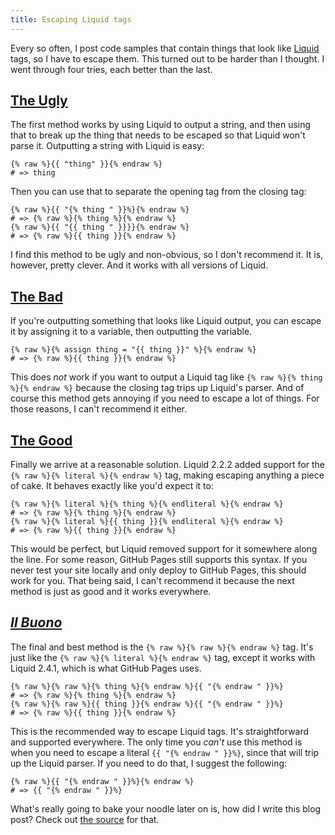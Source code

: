 ```yaml
---
title: Escaping Liquid tags
---
```


Every so often, I post code samples that contain things that look like
[Liquid][1] tags, so I have to escape them. This turned out to be harder than I
thought. I went through four tries, each better than the last.

## [The Ugly][2]

The first method works by using Liquid to output a string, and then using that
to break up the thing that needs to be escaped so that Liquid won't parse it.
Outputting a string with Liquid is easy:

    {% raw %}{{ "thing" }}{% endraw %}
    # => thing

Then you can use that to separate the opening tag from the closing tag:

    {% raw %}{{ "{% thing " }}%}{% endraw %}
    # => {% raw %}{% thing %}{% endraw %}
    {% raw %}{{ "{{ thing " }}}}{% endraw %}
    # => {% raw %}{{ thing }}{% endraw %}

I find this method to be ugly and non-obvious, so I don't recommend it. It is,
however, pretty clever. And it works with all versions of Liquid.

## [The Bad][3]

If you're outputting something that looks like Liquid output, you can escape it
by assigning it to a variable, then outputting the variable.

    {% raw %}{% assign thing = "{{ thing }}" %}{% endraw %}
    # => {% raw %}{{ thing }}{% endraw %}

This does *not* work if you want to output a Liquid tag like
`{% raw %}{% thing %}{% endraw %}` because the closing tag trips up Liquid's
parser. And of course this method gets annoying if you need to escape a lot of
things. For those reasons, I can't recommend it either.

## [The Good][4]

Finally we arrive at a reasonable solution. Liquid 2.2.2 added support for the
`{% raw %}{% literal %}{% endraw %}` tag, making escaping anything a piece of
cake. It behaves exactly like you'd expect it to:

    {% raw %}{% literal %}{% thing %}{% endliteral %}{% endraw %}
    # => {% raw %}{% thing %}{% endraw %}
    {% raw %}{% literal %}{{ thing }}{% endliteral %}{% endraw %}
    # => {% raw %}{{ thing }}{% endraw %}

This would be perfect, but Liquid removed support for it somewhere along the
line. For some reason, GitHub Pages still supports this syntax. If you never
test your site locally and only deploy to GitHub Pages, this should work for
you. That being said, I can't recommend it because the next method is just as
good and it works everywhere.

## *[Il Buono][5]*

The final and best method is the `{% raw %}{% raw %}{% endraw %}` tag. It's
just like the `{% raw %}{% literal %}{% endraw %}` tag, except it works with
Liquid 2.4.1, which is what GitHub Pages uses.

    {% raw %}{% raw %}{% thing %}{% endraw %}{{ "{% endraw " }}%}
    # => {% raw %}{% thing %}{% endraw %}
    {% raw %}{% raw %}{{ thing }}{% endraw %}{{ "{% endraw " }}%}
    # => {% raw %}{{ thing }}{% endraw %}

This is the recommended way to escape Liquid tags. It's straightforward and
supported everywhere. The only time you *can't* use this method is when you
need to escape a literal `{{ "{% endraw " }}%}`, since that will trip up the
Liquid parser. If you need to do that, I suggest the following:

    {% raw %}{{ "{% endraw " }}%}{% endraw %}
    # => {{ "{% endraw " }}%}

What's really going to bake your noodle later on is, how did I write this blog
post? Check out [the source][6] for that.

[1]: http://liquidmarkup.org
[2]: http://stackoverflow.com/questions/3426182/how-to-escape-liquid-template-tags
[3]: http://stackoverflow.com/questions/3330979/outputting-literal-curly-braces-in-liquid-templates
[4]: http://stackoverflow.com/questions/11676027/jekyll-page-failing-on-github-but-works-successfully-locally-with-safe-flag
[5]: http://wiki.shopify.com/UsingLiquid#No_Liquid_Zone:_the_raw_tag
[6]: https://raw.github.com/tfausak/tfausak.github.io/master/_posts/2013-02-03-escaping-liquid-tags.md
